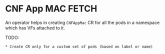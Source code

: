 CNF App MAC FETCH
=================

An operator helps in creating `CNFAppMac` CR for all the pods in a namespace
which has VFs attached to it.

TODO:
~~~~
* Create CR only for a custom set of pods (based on label or name)


